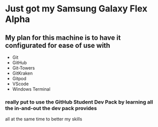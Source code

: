 # Just got my Samsung Galaxy Flex Alpha
## My plan for this machine is to have it configurated for ease of use with
* Git
* GitHub
* Git-Towers
* GitKraken
* Gitpod
* VScode
* Windows Terminal
###  really put to use the GitHub Student Dev Pack by learning all the in-and-out the dev pack provides
all at the same time to better my skills 
